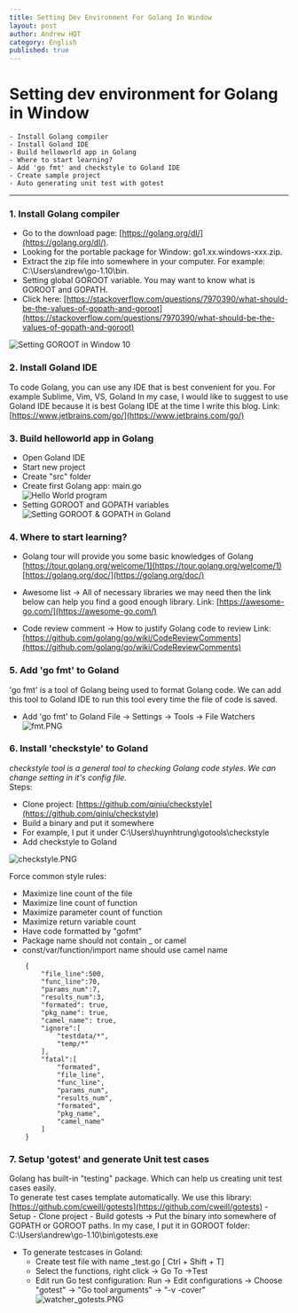 ```yaml
---
title: Setting Dev Environment For Golang In Window
layout: post
author: Andrew HQT
category: English
published: true
---
```


# Setting dev environment for Golang in Window

    - Install Golang compiler 
    - Install Goland IDE
    - Build helloworld app in Golang
    - Where to start learning?
    - Add 'go fmt' and checkstyle to Goland IDE
    - Create sample project 
    - Auto generating unit test with gotest


---

### 1. Install Golang compiler

- Go to the download page: [https://golang.org/dl/](https://golang.org/dl/).  
- Looking for the portable package for Window: go1.xx.windows-xxx.zip.  
- Extract the zip file into somewhere in your computer.  For example: C:\Users\andrew\go-1.10\bin.    
- Setting global GOROOT variable. You may want to know what is GOROOT and GOPATH.    
- Click here: []()
[https://stackoverflow.com/questions/7970390/what-should-be-the-values-of-gopath-and-goroot](https://stackoverflow.com/questions/7970390/what-should-be-the-values-of-gopath-and-goroot)

![Setting GOROOT in Window 10]({{site.baseurl}}/images/setGOROOT.PNG)

### 2. Install Goland IDE

To code Golang, you can use any IDE that is best convenient for you. 
For example Sublime, Vim, VS, Goland
In my case, I would like to suggest to use Goland IDE because it is best Golang IDE at the time I write this blog.
Link: [https://www.jetbrains.com/go/](https://www.jetbrains.com/go/)
    
    
### 3. Build helloworld app in Golang

- Open Goland IDE  
- Start new project  
- Create "src" folder  
- Create first Golang app: main.go  
  ![Hello World program]({{site.baseurl}}/images/hello_program.PNG)
- Setting GOROOT and GOPATH variables
  ![Setting GOROOT & GOPATH in Goland]({{site.baseurl}}/images/goroot-gopath.PNG)

### 4. Where to start learning?

- Golang tour will provide you some basic knowledges of Golang 
[https://tour.golang.org/welcome/1](https://tour.golang.org/welcome/1)
[https://golang.org/doc/](https://golang.org/doc/)

- Awesome list -> All of necessary libraries we may need then the link below can help you find a good enough library. 
Link: [https://awesome-go.com/](https://awesome-go.com/)

- Code review comment -> How to justify Golang code to review
Link: [https://github.com/golang/go/wiki/CodeReviewComments](https://github.com/golang/go/wiki/CodeReviewComments)

### 5. Add 'go fmt' to Goland

'go fmt' is a tool of Golang being used to format Golang code. We can add this tool to Goland IDE to run this tool every time the file of code is saved. 

- Add 'go fmt' to Goland
    File -> Settings -> Tools -> File Watchers
![fmt.PNG]({{site.baseurl}}/images/fmt.PNG)

              
### 6. Install 'checkstyle' to Goland
*checkstyle tool is a general tool to checking Golang code styles. We can change setting in it's config file.*  
Steps:
+ Clone project: [https://github.com/qiniu/checkstyle](https://github.com/qiniu/checkstyle)
+ Build a binary and put it somewhere
+ For example, I put it under C:\Users\huynhtrung\gotools\checkstyle
+ Add checkstyle to Goland
			
 ![checkstyle.PNG]({{site.baseurl}}/images/checkstyle.PNG)

Force common style rules:
* Maximize line count of the file
* Maximize line count of function
* Maximize parameter count of function
* Maximize return variable count
* Have code formatted by "gofmt"
* Package name should not contain _ or camel 
* const/var/function/import name should use camel name

~~~
    {
        "file_line":500,
        "func_line":70,
        "params_num":7,
        "results_num":3,
        "formated": true,
        "pkg_name": true,
        "camel_name": true,
        "ignore":[
            "testdata/*",
            "temp/*"
        ],
        "fatal":[
            "formated",
            "file_line",
            "func_line",
            "params_num",
            "results_num",
            "formated",
            "pkg_name",
            "camel_name"
        ]
    }
~~~

### 7. Setup 'gotest' and generate Unit test cases

Golang has built-in "testing" package. Which can help us creating unit test cases easily.  
To generate test cases template automatically. We use this library:  
[https://github.com/cweill/gotests](https://github.com/cweill/gotests)
    - Setup
    - Clone project
    - Build gotests
-> Put the binary into somewhere of GOPATH or GOROOT paths.
In my case, I put it in GOROOT folder: C:\Users\andrew\go-1.10\bin\gotests.exe

- To generate testcases in Goland:
    + Create test file with name <go filename>_test.go [ Ctrl + Shift + T]
    + Select the functions, right click -> Go To ->Test
    + Edit run Go test configuration:
            Run -> Edit configurations ->  Choose "gotest" -> "Go tool arguments" -> "-v -cover"
![watcher_gotests.PNG]({{site.baseurl}}/images/watcher_gotests.PNG)